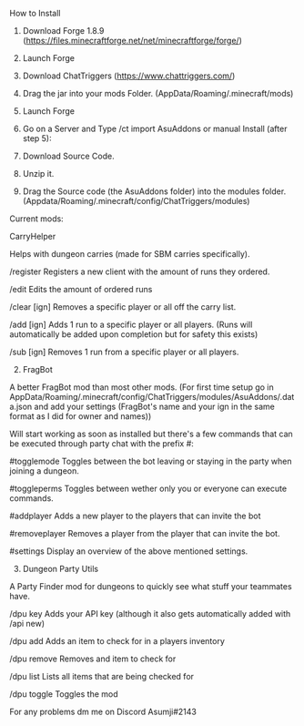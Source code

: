 How to Install

1. Download Forge 1.8.9 (https://files.minecraftforge.net/net/minecraftforge/forge/)
2. Launch Forge
3. Download ChatTriggers (https://www.chattriggers.com/)
4. Drag the jar into your mods Folder. (AppData/Roaming/.minecraft/mods)
5. Launch Forge
6. Go on a Server and Type /ct import AsuAddons
or manual Install (after step 5):

6. Download Source Code.
7. Unzip it.
8. Drag the Source code (the AsuAddons folder) into the modules folder. (Appdata/Roaming/.minecraft/config/ChatTriggers/modules)


Current mods:

CarryHelper


Helps with dungeon carries (made for SBM carries specifically).


/register <ign> <runs> Registers a new client with the amount of runs they ordered.

/edit <ign> <runs> Edits the amount of ordered runs

/clear [ign] Removes a specific player or all off the carry list.

/add [ign] Adds 1 run to a specific player or all players. (Runs will automatically be added upon completion
 but for safety this exists)
 
/sub [ign] Removes 1 run from a specific player or all players.
  
2. FragBot


A better FragBot mod than most other mods. (For first time setup go in AppData/Roaming/.minecraft/config/ChatTriggers/modules/AsuAddons/.data.json and add your settings (FragBot's name and your ign in the same format as I did for owner and names))


Will start working as soon as installed but there's a few commands that can be executed through party chat with the prefix #:

#togglemode Toggles between the bot leaving or staying in the party when joining a dungeon.

#toggleperms Toggles between wether only you or everyone can execute commands.

#addplayer <ign> Adds a new player to the players that can invite the bot

#removeplayer <ign> Removes a player from the player that can invite the bot.

#settings Display an overview of the above mentioned settings.
  
3. Dungeon Party Utils

A Party Finder mod for dungeons to quickly see what stuff your teammates have.

/dpu key <API key> Adds your API key (although it also gets automatically added with /api new)

/dpu add <item> Adds an item to check for in a players inventory

/dpu remove <item> Removes and item to check for

/dpu list Lists all items that are being checked for

/dpu toggle Toggles the mod

For any problems dm me on Discord Asumji#2143
